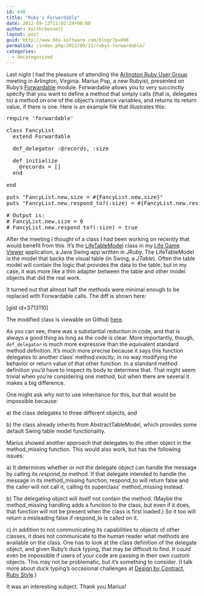 ```yaml
---
id: 698
title: "Ruby's Forwardable"
date: 2012-09-13T11:02:24+00:00
author: keithrbennett
layout: post
guid: http://www.bbs-software.com/blog/?p=698
permalink: /index.php/2012/09/13/rubys-forwardable/
categories:
  - Uncategorized
---
```

Last night I had the pleasure of attending the [Arlington Ruby User Group](http://www.meetup.com/Arlington-Ruby/) meeting in Arlington, Virginia. Marius Pop, a new Rubyist, presented on Ruby&#8217;s [Forwardable](http://www.ruby-doc.org/stdlib-1.9.3/libdoc/forwardable/rdoc/Forwardable.html) module. Forwardable allows you to very succinctly specify that you want to define a method that simply calls (that is, delegates to) a method on one of the object&#8217;s instance variables, and returns its return value, if there is one. Here is an example file that illustrates this:

<pre class="brush: ruby; title: ; notranslate" title="">require 'forwardable'

class FancyList
  extend Forwardable
  
  def_delegator :@records, :size
  
  def initialize
    @records = []
  end
  
end

puts "FancyList.new.size = #{FancyList.new.size}"
puts "FancyList.new.respond_to?(:size) = #{FancyList.new.respond_to?(:size)}"

# Output is:
# FancyList.new.size = 0
# FancyList.new.respond_to?(:size) = true
</pre>

After the meeting I thought of a class I had been working on recently that would benefit from this. It&#8217;s the [LifeTableModel](https://github.com/keithrbennett/life_game_viewer/blob/a56d329901999b20a2b23117d2fe2a8155a3799a/lib/life_game_viewer/view/life_table_model.rb "LifeTableModel class") class in my [Life Game Viewer](https://github.com/keithrbennett/life_game_viewer) application, a Java Swing app written in JRuby. The LifeTableModel is the model that backs the visual table (in Swing, a _JTable_). Often the table model will contain the logic that provides the data to the table, but in my case, it was more like a thin adapter between the table and other model objects that did the real work.

It turned out that almost half the methods were minimal enough to be replaced with Forwardable calls. The diff is shown here:

<!--more-->

[gist id=3713110]

The modified class is viewable on Github [here](https://github.com/keithrbennett/life_game_viewer/blob/6a44806a15e708068258f30b45c60c36a2142d87/lib/life_game_viewer/view/life_table_model.rb).

As you can see, there was a substantial reduction in code, and that is always a good thing as long as the code is clear. More importantly, though, `def_delegator` is much more expressive than the equivalent standard method definition. It&#8217;s much more precise because it says this function delegates to another class&#8217; method _exactly_, in no way modifying the behavior or return value of that other function. In a standard method definition you&#8217;d have to inspect its body to determine that. That might seem trivial when you&#8217;re considering one method, but when there are several it makes a big difference.

One might ask why not to use inheritance for this, but that would be impossible because:

a) the class delegates to three different objects, and
  
b) the class already inherits from AbstractTableModel, which provides some default Swing table model functionality.

Marius showed another approach that delegates to the other object in the method_missing function. This would also work, but has the following issues:

a) It determines whether or not the delegate object can handle the message by calling its _respond_to_ method. If that delegate intended to handle the message in its method\_missing function, respond\_to will return false and the caller will not call it, calling its superclass&#8217; method_missing instead.

b) The delegating object will itself not contain the method. (Maybe the method\_missing handling adds a function to the class, but even if it does, that function will not be present when the class is first loaded.) So it too will return a misleading false if respond\_to is called on it.

c) In addition to not communicating its capabilities to objects of other classes, it does not communicate to the human reader what methods are available on the class. One has to look at the class definition of the delegate object, and given Ruby&#8217;s duck typing, that may be difficult to find. It could even be impossible if users of your code are passing in their own custom objects. This may not be problematic, but it&#8217;s something to consider. (I talk more about duck typing&#8217;s occasional challenges at [Design by Contract, Ruby Style](http://www.bbs-software.com/blog/2011/06/15/dependency-inversion-ruby-style/).)

It was an interesting subject. Thank you Marius!